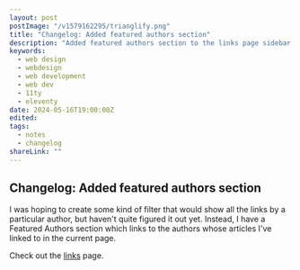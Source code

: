 ```yaml
---
layout: post
postImage: "/v1579162295/trianglify.png"
title: "Changelog: Added featured authors section"
description: "Added featured authors section to the links page sidebar."
keywords:
  - web design
  - webdesign
  - web development
  - web dev
  - 11ty
  - eleventy
date: 2024-05-16T19:00:00Z
edited:
tags:
  - notes
  - changelog
shareLink: ""
---
```

## Changelog: Added featured authors section
I was hoping to create some kind of filter that would show all the links by a particular author, but haven't quite figured it out yet. Instead, I have a Featured Authors section which links to the authors whose articles I've linked to in the current page.

Check out the [links](/links/) page.
